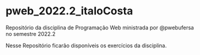 # pweb_2022.2_italoCosta
Repositório da disciplina de Programação Web ministrada por @pwebufersa no semestre 2022.2

Nesse Repositório ficarão disponíveis os exercícios da disciplina.